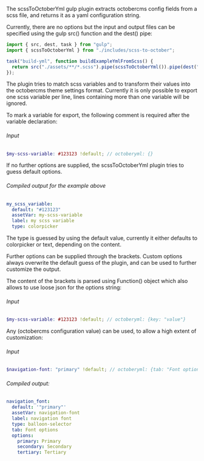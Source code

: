 The scssToOctoberYml gulp plugin extracts octobercms config fields from a scss file, and returns it as a yaml configuration string.

Currently, there are no options but the input and output files can be specified using the gulp src() function and the dest() pipe:

```ts
import { src, dest, task } from "gulp";
import { scssToOctoberYml } from "./includes/scss-to-october";

task("build-yml", function buildExampleYmlFromScss() {
  return src("./assets/**/*.scss").pipe(scssToOctoberYml()).pipe(dest("./build/tmp/"));
});
```

The plugin tries to match scss variables and to transform their values into the octobercms theme settings format. Currently it is only possible to export one scss variable per line, lines containing more than one variable will be ignored.

To mark a variable for export, the following comment is required after the variable declaration:

###### Input

```scss
$my-scss-variable: #123123 !default; // octoberyml: {}
```

If no further options are supplied, the scssToOctoberYml plugin tries to guess default options.

###### Compiled output for the example above

```yml
my_scss_variable:
  default: "#123123"
  assetVar: my-scss-variable
  label: my scss variable
  type: colorpicker
```

The type is guessed by using the default value, currently it either defaults to colorpicker or text, depending on the content.

Further options can be supplied through the brackets. Custom options always overwrite the default guess of the plugin, and can be used to further customize the output.

The content of the brackets is parsed using Function() object which also allows to use loose json for the options string:

###### Input

```scss
$my-scss-variable: #123123 !default; // octoberyml: {key: "value"}
```

Any (octobercms configuration value) can be used, to allow a high extent of customization:

###### Input

```scss
$navigation-font: "primary" !default; // octoberyml: {tab: "Font options", type: "balloon-selector", label: "Navigation Font", options: {primary: "Primary", secondary: "Secondary", tertiary: "Tertiary"}}
```

###### Compiled output:

```yml
navigation_font:
  default: '"primary"'
  assetVar: navigation-font
  label: navigation font
  type: balloon-selector
  tab: Font options
  options:
    primary: Primary
    secondary: Secondary
    tertiary: Tertiary
```
